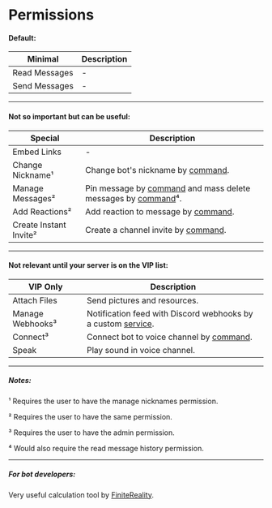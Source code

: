 ﻿# Permissions

#### Default:

Minimal|Description
---|---
Read Messages|-
Send Messages|-

---
#### Not so important but can be useful:

Special|Description
---|---
Embed Links|-
Change Nickname¹|Change bot's nickname by [command](https://github.com/NeKzor/NeKzBot/blob/master/NeKzBot/Modules/Private/Owner/Admin.cs#165).
Manage Messages²|Pin message by [command](https://github.com/NeKzor/NeKzBot/blob/master/NeKzBot/Modules/Private/Owner/Admin.cs#181) and mass delete messages by [command](https://github.com/NeKzor/NeKzBot/blob/master/NeKzBot/Modules/Private/Owner/Admin.cs#214)⁴.
Add Reactions²|Add reaction to message by [command](https://github.com/NeKzor/NeKzBot/blob/master/NeKzBot/Modules/Private/Owner/Admin.cs#131).
Create Instant Invite²|Create a channel invite by [command](https://github.com/NeKzor/NeKzBot/blob/master/NeKzBot/Modules/Public/Others/Rest.cs#L28).

---
#### Not relevant until your server is on the VIP list:

VIP Only|Description
---|---
Attach Files|Send pictures and resources.
Manage Webhooks³|Notification feed with Discord webhooks by a custom [service](https://github.com/NeKzor/NeKzBot/blob/master/NeKzBot/Modules/Public/Vip/Service.cs#25).
Connect³|Connect bot to voice channel by [command](https://github.com/NeKzor/NeKzBot/blob/master/NeKzBot/Modules/Public/Vip/Sound.cs#74).
Speak|Play sound in voice channel.

---
##### Notes:

¹ Requires the user to have the manage nicknames permission.

² Requires the user to have the same permission.

³ Requires the user to have the admin permission.

⁴ Would also require the read message history permission.

---
##### For bot developers:

Very useful calculation tool by [FiniteReality](https://finitereality.github.io/permissions).